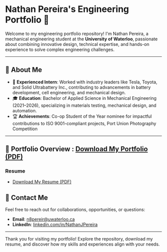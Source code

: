 # Nathan Pereira's Engineering Portfolio 🚀

Welcome to my engineering portfolio repository! I'm Nathan Pereira, a mechanical engineering student at the **University of Waterloo**, passionate about combining innovative design, technical expertise, and hands-on experience to solve complex engineering challenges.

---

## 🌟 About Me

- 🔧 **Experienced Intern**: Worked with industry leaders like Tesla, Toyota, and Solid Ultrabattery Inc., contributing to advancements in battery development, cell engineering, and mechanical design.
- 🎓 **Education**: Bachelor of Applied Science in Mechanical Engineering (2021–2026), specializing in materials testing, mechanical design, and automation.
- 🏆 **Achievements**: Co-op Student of the Year nominee for impactful contributions to ISO 9001-compliant projects, Port Union Photography Competition

---

## 📂 Portfolio Overview : [Download My Portfolio (PDF)](./NathanPereiraPortfolio_2025.pdf)

### **Resume**
- [Download My Resume (PDF)](./Nathan_Pereira_Resume_2025.pdf)


## 📧 Contact Me

Feel free to reach out for collaborations, opportunities, or questions:
- **Email**: [n8pereir@uwaterloo.ca](mailto:n8pereir@uwaterloo.ca)
- **LinkedIn**: [linkedin.com/in/NathanJPereira](https://www.linkedin.com/in/NathanJPereira)

---

Thank you for visiting my portfolio! Explore the repository, download my resume, and discover how my skills and experiences align with your needs.
